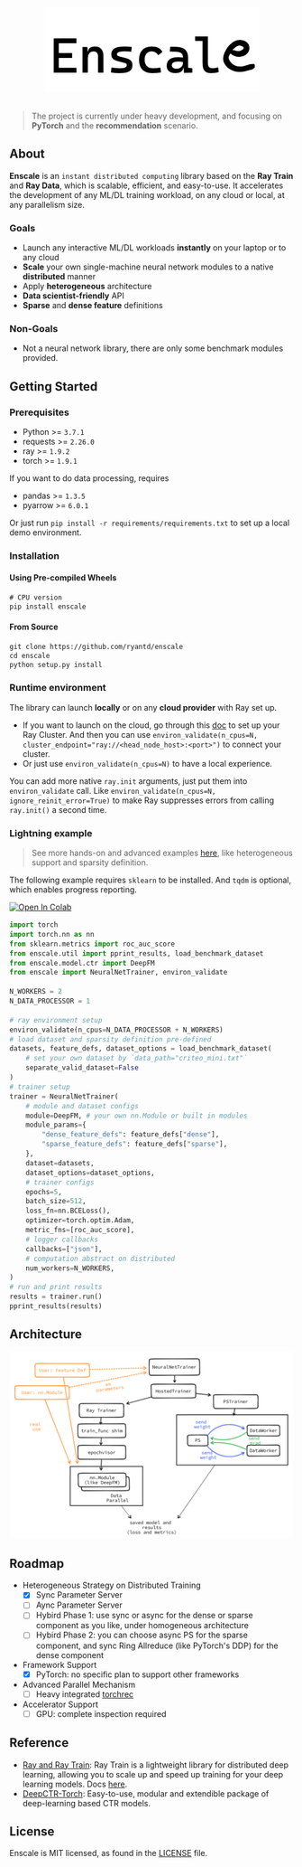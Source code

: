 <br />
<div align="center">
  <a href="https://github.com/ryantd/enscale">
    <img src="docs/images/logo.png" alt="Logo">
  </a>
</div>
<br />

> The project is currently under heavy development, and focusing on **PyTorch** and the **recommendation** scenario.

## About
**Enscale** is an `instant distributed computing` library based on the **Ray Train** and **Ray Data**, which is scalable, efficient, and easy-to-use. It accelerates the development of any ML/DL training workload, on any cloud or local, at any parallelism size.

### Goals
- Launch any interactive ML/DL workloads **instantly** on your laptop or to any cloud
- **Scale** your own single-machine neural network modules to a native **distributed** manner
- Apply **heterogeneous** architecture
- **Data scientist-friendly** API
- **Sparse** and **dense feature** definitions

### Non-Goals
- Not a neural network library, there are only some benchmark modules provided.

## Getting Started
### Prerequisites
- Python >= `3.7.1`
- requests >= `2.26.0`
- ray >= `1.9.2`
- torch >= `1.9.1`

If you want to do data processing, requires
- pandas >= `1.3.5`
- pyarrow >= `6.0.1`

Or just run `pip install -r requirements/requirements.txt` to set up a local demo environment.

### Installation

#### Using Pre-compiled Wheels
```shell
# CPU version
pip install enscale
```

#### From Source
```shell
git clone https://github.com/ryantd/enscale
cd enscale
python setup.py install
```

### Runtime environment

The library can launch **locally** or on any **cloud provider** with Ray set up.

- If you want to launch on the cloud, go through this [doc](https://docs.ray.io/en/latest/cluster/cloud.html#launching-cloud-clusters) to set up your Ray Cluster. And then you can use `environ_validate(n_cpus=N, cluster_endpoint="ray://<head_node_host>:<port>")` to connect your cluster.
- Or just use `environ_validate(n_cpus=N)` to have a local experience.

You can add more native `ray.init` arguments, just put them into `environ_validate` call. Like `environ_validate(n_cpus=N, ignore_reinit_error=True)` to make Ray suppresses errors from calling `ray.init()` a second time.

### Lightning example

> See more hands-on and advanced examples [here](examples/readme.md), like heterogeneous support and sparsity definition.

The following example requires `sklearn` to be installed. And `tqdm` is optional, which enables progress reporting.

[![Open In Colab](https://colab.research.google.com/assets/colab-badge.svg)](https://colab.research.google.com/drive/1mtDacq6Yty4k5tz_6iVA-lk83YnD46S3?usp=sharing)

```python
import torch
import torch.nn as nn
from sklearn.metrics import roc_auc_score
from enscale.util import pprint_results, load_benchmark_dataset
from enscale.model.ctr import DeepFM
from enscale import NeuralNetTrainer, environ_validate

N_WORKERS = 2
N_DATA_PROCESSOR = 1

# ray environment setup
environ_validate(n_cpus=N_DATA_PROCESSOR + N_WORKERS)
# load dataset and sparsity definition pre-defined
datasets, feature_defs, dataset_options = load_benchmark_dataset(
    # set your own dataset by `data_path="criteo_mini.txt"`
    separate_valid_dataset=False
)
# trainer setup
trainer = NeuralNetTrainer(
    # module and dataset configs
    module=DeepFM, # your own nn.Module or built in modules
    module_params={
        "dense_feature_defs": feature_defs["dense"],
        "sparse_feature_defs": feature_defs["sparse"],
    },
    dataset=datasets,
    dataset_options=dataset_options,
    # trainer configs
    epochs=5,
    batch_size=512,
    loss_fn=nn.BCELoss(),
    optimizer=torch.optim.Adam,
    metric_fns=[roc_auc_score],
    # logger callbacks
    callbacks=["json"],
    # computation abstract on distributed
    num_workers=N_WORKERS,
)
# run and print results
results = trainer.run()
pprint_results(results)
```

## Architecture

![arch](docs/images/arch.png)

## Roadmap

- Heterogeneous Strategy on Distributed Training
  - [x] Sync Parameter Server
  - [ ] Aync Parameter Server
  - [ ] Hybird Phase 1: use sync or async for the dense or sparse component as you like, under homogeneous architecture
  - [ ] Hybird Phase 2: you can choose async PS for the sparse component, and sync Ring Allreduce (like PyTorch's DDP) for the dense component
- Framework Support
  - [x] PyTorch: no specific plan to support other frameworks
- Advanced Parallel Mechanism
  - [ ] Heavy integrated [torchrec](https://github.com/pytorch/torchrec)
- Accelerator Support
  - [ ] GPU: complete inspection required

## Reference
- [Ray and Ray Train](https://github.com/ray-project/ray): Ray Train is a lightweight library for distributed deep learning, allowing you to scale up and speed up training for your deep learning models. Docs [here](https://docs.ray.io/en/master/train/train.html).
- [DeepCTR-Torch](https://github.com/shenweichen/DeepCTR-Torch): Easy-to-use, modular and extendible package of deep-learning based CTR models.

## License
Enscale is MIT licensed, as found in the [LICENSE](LICENSE) file.
